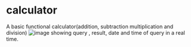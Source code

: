 # calculator
A basic functional calculator(addition, subtraction multiplication and division)
![image](https://user-images.githubusercontent.com/84388661/185974467-a625974e-6251-485d-9e6d-3f42b7139610.png)
showing query , result, date and time of query in a real time.
